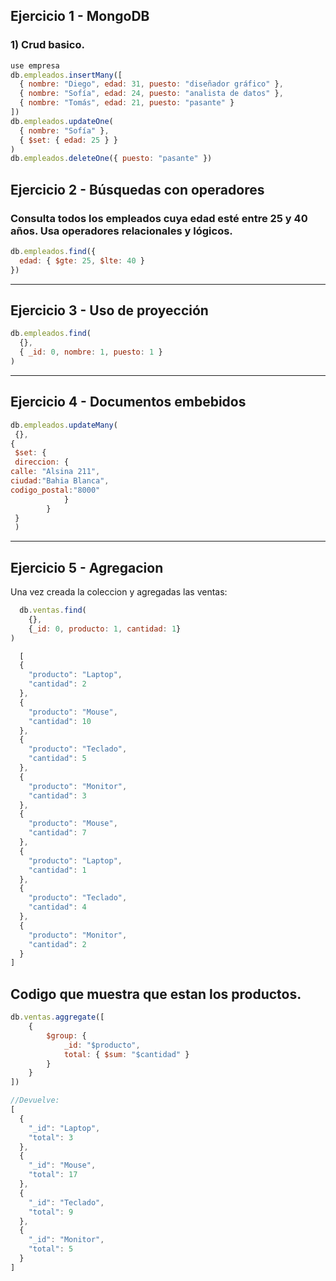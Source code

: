 ## Ejercicio 1 - MongoDB

### 1) Crud basico.

```javascript
use empresa
db.empleados.insertMany([
  { nombre: "Diego", edad: 31, puesto: "diseñador gráfico" },
  { nombre: "Sofía", edad: 24, puesto: "analista de datos" },
  { nombre: "Tomás", edad: 21, puesto: "pasante" }
])
db.empleados.updateOne(
  { nombre: "Sofía" },
  { $set: { edad: 25 } }
)
db.empleados.deleteOne({ puesto: "pasante" })
```
## Ejercicio 2 - Búsquedas con operadores

### Consulta todos los empleados cuya edad esté entre 25 y 40 años. Usa operadores relacionales y lógicos.

```javascript
db.empleados.find({
  edad: { $gte: 25, $lte: 40 }
})
```
---
## Ejercicio 3 - Uso de proyección
```javascript
db.empleados.find(
  {},
  { _id: 0, nombre: 1, puesto: 1 }
)
```
---
## Ejercicio 4 - Documentos embebidos
```javascript
db.empleados.updateMany(
 {},
{
 $set: {
 direccion: {
calle: "Alsina 211",
ciudad:"Bahia Blanca",
codigo_postal:"8000"
            }
        }
 }
 )
```
---
## Ejercicio 5 - Agregacion

Una vez creada la coleccion y agregadas las ventas:

```javascript
  db.ventas.find(
    {},
    {_id: 0, producto: 1, cantidad: 1}
)

  [
  {
    "producto": "Laptop",
    "cantidad": 2
  },
  {
    "producto": "Mouse",
    "cantidad": 10
  },
  {
    "producto": "Teclado",
    "cantidad": 5
  },
  {
    "producto": "Monitor",
    "cantidad": 3
  },
  {
    "producto": "Mouse",
    "cantidad": 7
  },
  {
    "producto": "Laptop",
    "cantidad": 1
  },
  {
    "producto": "Teclado",
    "cantidad": 4
  },
  {
    "producto": "Monitor",
    "cantidad": 2
  }
]
```
Codigo que muestra que estan los productos.
--
```javascript
db.ventas.aggregate([
    {
        $group: {
            _id: "$producto",
            total: { $sum: "$cantidad" }
        }
    }
])

//Devuelve:
[
  {
    "_id": "Laptop",
    "total": 3
  },
  {
    "_id": "Mouse",
    "total": 17
  },
  {
    "_id": "Teclado",
    "total": 9
  },
  {
    "_id": "Monitor",
    "total": 5
  }
]
```


